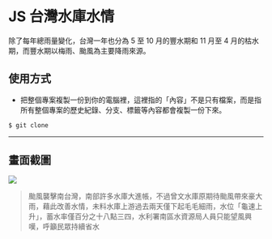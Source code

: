 # JS 台灣水庫水情

除了每年總雨量變化，台灣一年也分為 5 至 10 月的豐水期和 11 月至 4 月的枯水期，而豐水期以梅雨、颱風為主要降雨來源。

## 使用方式
- 把整個專案複製一份到你的電腦裡，這裡指的「內容」不是只有檔案，而是指所有整個專案的歷史紀錄、分支、標籤等內容都會複製一份下來。
```sh
$ git clone
```

----

## 畫面截圖
![](https://i.imgur.com/ZJXDB9x.png)
> 颱風襲擊南台灣，南部許多水庫大進帳，不過曾文水庫原期待颱風帶來豪大雨，藉此改善水情，未料水庫上游過去兩天僅下起毛毛細雨，水位「龜速上升」，蓄水率僅百分之十八點三四，水利署南區水資源局人員只能望風興嘆，呼籲民眾持續省水

